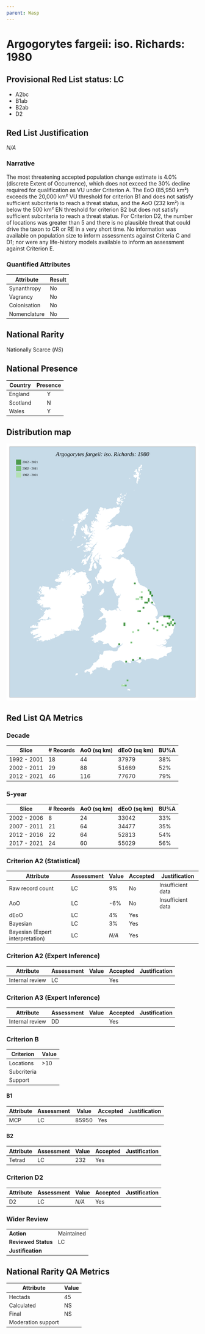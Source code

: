 ```yaml
---
parent: Wasp
---
```


# Argogorytes fargeii: iso. Richards: 1980

## Provisional Red List status: LC
- A2bc
- B1ab
- B2ab
- D2

## Red List Justification
*N/A*

### Narrative


The most threatening accepted population change estimate is 4.0% (discrete Extent of Occurrence), which does not exceed the 30% decline required for qualification as VU under Criterion A. The EoO (85,950 km²) exceeds the 20,000 km² VU threshold for criterion B1 and does not satisfy sufficient subcriteria to reach a threat status, and the AoO (232 km²) is below the 500 km² EN threshold for criterion B2 but does not satisfy sufficient subcriteria to reach a threat status. For Criterion D2, the number of locations was greater than 5 and there is no plausible threat that could drive the taxon to CR or RE in a very short time. No information was available on population size to inform assessments against Criteria C and D1; nor were any life-history models available to inform an assessment against Criterion E.

### Quantified Attributes
|Attribute|Result|
|---|---|
|Synanthropy|No|
|Vagrancy|No|
|Colonisation|No|
|Nomenclature|No|


## National Rarity
Nationally Scarce (*NS*)

## National Presence
|Country|Presence
|---|:-:|
|England|Y|
|Scotland|N|
|Wales|Y|


## Distribution map
![](../map/490.svg)

## Red List QA Metrics
### Decade
| Slice | # Records | AoO (sq km) | dEoO (sq km) |BU%A |
|---|---|---|---|---|
|1992 - 2001|18|44|37979|38%|
|2002 - 2011|29|88|51669|52%|
|2012 - 2021|46|116|77670|79%|

### 5-year
| Slice | # Records | AoO (sq km) | dEoO (sq km) |BU%A |
|---|---|---|---|---|
|2002 - 2006|8|24|33042|33%|
|2007 - 2011|21|64|34477|35%|
|2012 - 2016|22|64|52813|54%|
|2017 - 2021|24|60|55029|56%|

### Criterion A2 (Statistical)
|Attribute|Assessment|Value|Accepted|Justification
|---|---|---|---|---|
|Raw record count|LC|9%|No|Insufficient data|
|AoO|LC|-6%|No|Insufficient data|
|dEoO|LC|4%|Yes||
|Bayesian|LC|3%|Yes||
|Bayesian (Expert interpretation)|LC|*N/A*|Yes||

### Criterion A2 (Expert Inference)
|Attribute|Assessment|Value|Accepted|Justification
|---|---|---|---|---|
|Internal review|LC||Yes||

### Criterion A3 (Expert Inference)
|Attribute|Assessment|Value|Accepted|Justification
|---|---|---|---|---|
|Internal review|DD||Yes||

### Criterion B
|Criterion| Value|
|---|---|
|Locations|>10|
|Subcriteria||
|Support||

#### B1
|Attribute|Assessment|Value|Accepted|Justification
|---|---|---|---|---|
|MCP|LC|85950|Yes||

#### B2
|Attribute|Assessment|Value|Accepted|Justification
|---|---|---|---|---|
|Tetrad|LC|232|Yes||

### Criterion D2
|Attribute|Assessment|Value|Accepted|Justification
|---|---|---|---|---|
|D2|LC|*N/A*|Yes||

### Wider Review
|  |  |
|---|---|
|**Action**|Maintained|
|**Reviewed Status**|LC|
|**Justification**||

## National Rarity QA Metrics
|Attribute|Value|
|---|---|
|Hectads|45|
|Calculated|NS|
|Final|NS|
|Moderation support||
